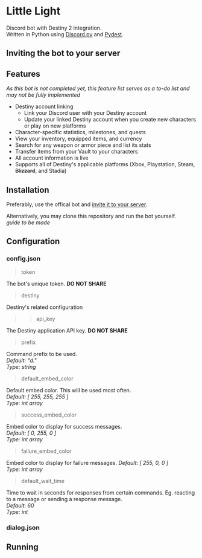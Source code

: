 # Little Light
Discord bot with Destiny 2 integration.  
Written in Python using [Discord.py](https://github.com/Rapptz/discord.py) and [Pydest](https://github.com/jgayfer/pydest).

## Inviting the bot to your server

## Features
*As this bot is not completed yet, this feature list serves as a to-do list and may not be fully implemented*
- Destiny account linking
  - Link your Discord user with your Destiny account
  - Update your linked Destiny account when you create new characters or play on new platforms
- Character-specific statistics, milestones, and quests
- View your inventory, equipped items, and currency
- Search for any weapon or armor piece and list its stats
- Transfer items from your Vault to your characters
- All account information is live
- Supports all of Destiny's applicable platforms (Xbox, Playstation, Steam, ~~Blizzard~~, and Stadia)

## Installation
Preferably, use the offical bot and [invite it to your server](#inviting-the-bot-to-your-server).

Alternatively, you may clone this repository and run the bot yourself.  
*guide to be made*

## Configuration
### config.json

> token

The bot's unique token. **DO NOT SHARE**

> destiny

Destiny's related configuration

>> api_key

The Destiny application API key. **DO NOT SHARE**

> prefix

Command prefix to be used.  
*Default: "d."*  
*Type: string*

> default_embed_color

Default embed color. This will be used most often.  
*Default: [ 255, 255, 255 ]*  
*Type: int array*

> success_embed_color

Embed color to display for success messages.  
*Default: [ 0, 255, 0 ]*  
*Type: int array*

> failure_embed_color

Embed color to display for failure messages.
*Default: [ 255, 0, 0 ]*  
*Type: int array*

> default_wait_time

Time to wait in seconds for responses from certain commands. Eg. reacting to a message or sending a response message.  
*Default: 60*  
*Type: int*

### dialog.json

## Running

